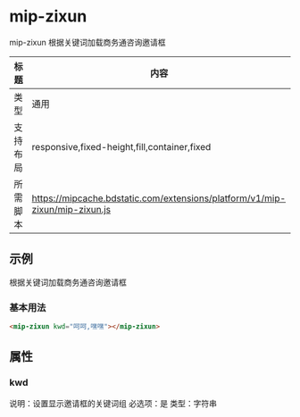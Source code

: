 # mip-zixun

mip-zixun 根据关键词加载商务通咨询邀请框

标题|内容
----|----
类型|通用
支持布局|responsive,fixed-height,fill,container,fixed
所需脚本|https://mipcache.bdstatic.com/extensions/platform/v1/mip-zixun/mip-zixun.js

## 示例
根据关键词加载商务通咨询邀请框
### 基本用法
```html
<mip-zixun kwd="呵呵,嘿嘿"></mip-zixun>
```

## 属性

### kwd

说明：设置显示邀请框的关键词组
必选项：是
类型：字符串




